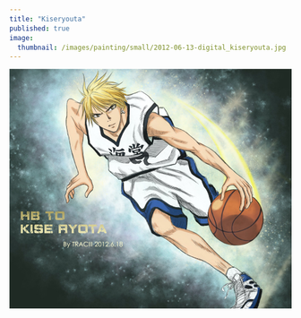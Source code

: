 ```yaml
---
title: "Kiseryouta"
published: true
image: 
  thumbnail: /images/painting/small/2012-06-13-digital_kiseryouta.jpg
---
```

<img src="/images/painting/2012-06-13-digital_kiseryouta.jpg">

